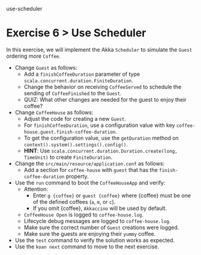 use-scheduler

# Exercise 6 > Use Scheduler

In this exercise, we will implement the Akka `Scheduler` to simulate the `Guest` ordering more `Coffee`.

- Change `Guest` as follows:
    - Add a `finishCoffeeDuration` parameter of type `scala.concurrent.duration.FiniteDuration`.
    - Change the behavior on receiving `CoffeeServed` to schedule the sending of `CoffeeFinished` to the `Guest`.
    - QUIZ: What other changes are needed for the guest to enjoy their coffee?
- Change `CoffeeHouse` as follows:
    - Adjust the code for creating a new `Guest`.
    - For `finishCoffeeDuration`, use a configuration value with key `coffee-house.guest.finish-coffee-duration`.
    - To get the configuration value, use the `getDuration` method on `context().system().settings().config()`.
    - **HINT**: Use `scala.concurrent.duration.Duration.create(long, TimeUnit)` to create `FiniteDuration`.
- Change the `src/main/resource/application.conf` as follows:
    - Add a section for `coffee-house` with `guest` that has the `finish-coffee-duration` property. 
- Use the `run` command to boot the `CoffeeHouseApp` and verify:
    - Attention:
        - Enter `g {coffee}` or `guest {coffee}` where {coffee} must be one of the defined coffees (`a`, `m`, or `c`).
        - If you omit {coffee}, `Akkaccino` will be used by default.
    - `CoffeeHouse Open` is logged to `coffee-house.log`.
    - Lifecycle debug messages are logged to `coffee-house.log`.
    - Make sure the correct number of `Guest` creations were logged.
    - Make sure the guests are enjoying their `yummy` coffee.
- Use the `test` command to verify the solution works as expected.
- Use the `koan next` command to move to the next exercise.

